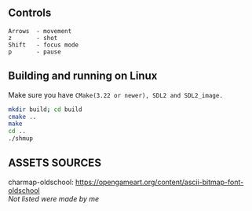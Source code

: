 ## Controls
```
Arrows  - movement  
z       - shot  
Shift   - focus mode  
p       - pause
```

## Building and running on Linux
Make sure you have ` CMake(3.22 or newer), SDL2 and SDL2_image.  `

```bash
mkdir build; cd build 
cmake ..
make
cd ..
./shmup
```

## ASSETS SOURCES
charmap-oldschool:  https://opengameart.org/content/ascii-bitmap-font-oldschool  
*Not listed were made by me*
